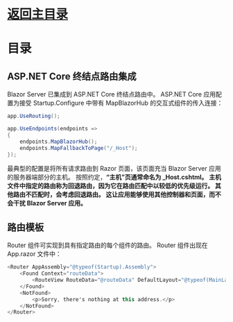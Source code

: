 # [返回主目录](Readme.md)<!-- omit in toc --> 

# 目录 <!-- omit in toc --> 


## ASP.NET Core 终结点路由集成
Blazor Server 已集成到 ASP.NET Core 终结点路由中。 ASP.NET Core 应用配置为接受 Startup.Configure 中带有 MapBlazorHub 的交互式组件的传入连接：

```C#
app.UseRouting();

app.UseEndpoints(endpoints =>
{
    endpoints.MapBlazorHub();
    endpoints.MapFallbackToPage("/_Host"); 
});
```
最典型的配置是将所有请求路由到 Razor 页面，该页面充当 Blazor Server 应用的服务器端部分的主机。 按照约定，**“主机”页通常命名为 _Host.cshtml。 主机文件中指定的路由称为回退路由，因为它在路由匹配中以较低的优先级运行。 其他路由不匹配时，会考虑回退路由。 这让应用能够使用其他控制器和页面，而不会干扰 Blazor Server 应用。**

## 路由模板
Router 组件可实现到具有指定路由的每个组件的路由。 Router 组件出现在 App.razor 文件中：
```C#
<Router AppAssembly="@typeof(Startup).Assembly">
    <Found Context="routeData">
        <RouteView RouteData="@routeData" DefaultLayout="@typeof(MainLayout)" />
    </Found>
    <NotFound>
        <p>Sorry, there's nothing at this address.</p>
    </NotFound>
</Router>
```
